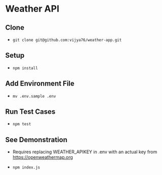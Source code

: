 # Weather API

## Clone
- `git clone git@github.com:vijya76/weather-app.git`

## Setup
- `npm install`

## Add Environment File
- `mv .env.sample .env`

## Run Test Cases
- `npm test`

## See Demonstration
- Requires replacing WEATHER_APIKEY in .env with an actual key from https://openweathermap.org

- `npm index.js`
